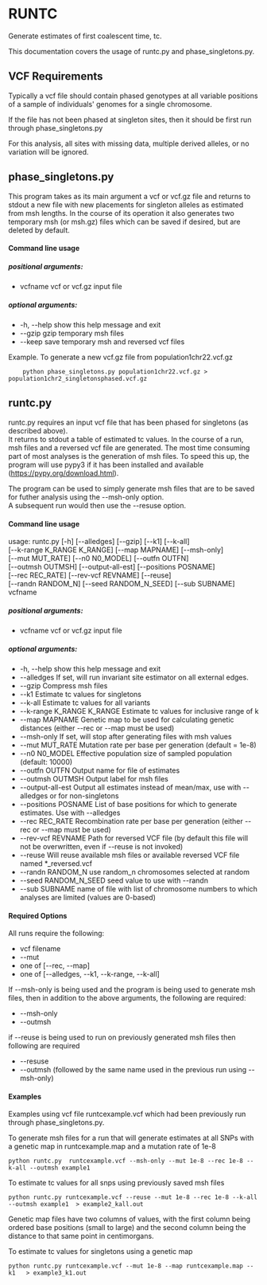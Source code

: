 # RUNTC

Generate estimates of first coalescent time, tc.  

This documentation covers the usage of runtc.py and phase_singletons.py.

## VCF Requirements

Typically a vcf file should contain phased genotypes at all variable positions of a sample of individuals' genomes for a single chromosome. 

If the file has not been phased at singleton sites,  then it should be first run through phase_singletons.py

For this analysis, all sites with missing data, multiple derived alleles, or no variation will be ignored. 


## phase_singletons.py

This program takes as its main argument a vcf or vcf.gz file and returns to stdout a new file with new placements for singleton alleles as estimated from msh lengths. 
In the course of its operation it also generates two temporary msh (or msh.gz) files which can be saved if desired, but are deleted by default. 

#### Command line usage
##### positional arguments:
* vcfname              vcf or vcf.gz input file

##### optional arguments:
*  -h, --help           show this help message and exit
*  --gzip               gzip temporary msh files
*  --keep               save temporary msh and reversed vcf files

Example.  To generate a new vcf.gz file from population1chr22.vcf.gz   
```
    python phase_singletons.py population1chr22.vcf.gz > population1chr2_singletonsphased.vcf.gz 
```    
	
## runtc.py	

runtc.py requires an input vcf file that has been phased for singletons (as described above).  
It returns to stdout a table of estimated tc values.   In the course of a run, msh files and a reversed vcf file are generated.
The most time consuming part of most analyses is the generation of msh files.  To speed this up, the program will use pypy3 if it has been installed and available
(https://pypy.org/download.html). 

The program can be used to simply generate msh files that are to be saved for futher analysis using the --msh-only option.  
A subsequent run would then use the --resuse option.

#### Command line usage
usage: runtc.py [-h] [--alledges] [--gzip] [--k1] [--k-all]  
                [--k-range K_RANGE K_RANGE] [--map MAPNAME] [--msh-only]  
                [--mut MUT_RATE] [--n0 N0_MODEL] [--outfn OUTFN]  
                [--outmsh OUTMSH] [--output-all-est] [--positions POSNAME]  
                [--rec REC_RATE] [--rev-vcf REVNAME] [--reuse]  
                [--randn RANDOM_N] [--seed RANDOM_N_SEED] [--sub SUBNAME]  
                vcfname  
  
##### positional arguments:  
* vcfname               vcf or vcf.gz input file  
  
##### optional arguments:  
*  -h, --help            show this help message and exit    
*  --alledges            If set, will run invariant site estimator on all external edges.  
*  --gzip                Compress msh files  
*  --k1                  Estimate tc values for singletons  
*  --k-all               Estimate tc values for all variants  
*  --k-range K_RANGE K_RANGE  Estimate tc values for inclusive range of k  
*  --map MAPNAME         Genetic map to be used for calculating genetic distances (either --rec or --map must be used)  
*  --msh-only            If set, will stop after generating files with msh values  
*  --mut MUT_RATE        Mutation rate per base per generation (default = 1e-8)  
*  --n0 N0_MODEL         Effective population size of sampled population (default: 10000)  
*  --outfn OUTFN         Output name for file of estimates  
*  --outmsh OUTMSH       Output label for msh files  
*  --output-all-est      Output all estimates instead of mean/max, use with --alledges or for non-singletons  
*  --positions POSNAME   List of base positions for which to generate estimates. Use with --alledges  
*  --rec REC_RATE        Recombination rate per base per generation (either --rec or --map must be used)  
*  --rev-vcf REVNAME     Path for reversed VCF file (by default this file will not be overwritten, even if --reuse is not invoked)  
*  --reuse               Will reuse available msh files or available reversed VCF file named *_reversed.vcf  
*  --randn RANDOM_N      use random_n chromosomes selected at random  
*  --seed RANDOM_N_SEED  seed value to use with --randn  
*  --sub SUBNAME         name of file with list of chromosome numbers to which analyses are limited (values are 0-based)  
				
#### Required Options

All runs require the following:

* vcf filename 
* --mut
* one of [--rec, --map]  
* one of [--alledges, --k1,  --k-range, --k-all]

If --msh-only is being used and the program is being used to generate msh files, then in addition to the above arguments, the following are required:
* --msh-only
* --outmsh  

if --reuse is being used to run on previously generated msh files then following are required
* --resuse 
* --outmsh  (followed by the same name used in the previous run using --msh-only) 

#### Examples
Examples using vcf file runtcexample.vcf which had been previously run through phase_singletons.py.  

To generate msh files for a run that will generate estimates at all SNPs with a genetic map in runtcexample.map and a mutation rate of 1e-8
```
python runtc.py  runtcexample.vcf --msh-only --mut 1e-8 --rec 1e-8 --k-all --outmsh example1 

```
To estimate tc values for all snps using previously saved msh files 
```
python runtc.py runtcexample.vcf --reuse --mut 1e-8 --rec 1e-8 --k-all --outmsh example1  > example2_kall.out 
```

Genetic map files have two columns of values, with the first column being ordered base positions (small to large) and the second column being 
the distance to that same point in centimorgans.  

To estimate tc values for singletons using a genetic map  
```
python runtc.py runtcexample.vcf --mut 1e-8 --map runtcexample.map --k1   > example3_k1.out 
```













